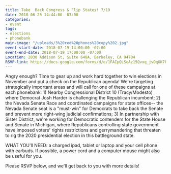 ```yaml
---
title: Take  Back Congress & Flip States! 7/19
date: 2018-06-25 14:44:00 -07:00
categories:
- event
tags:
- elections
- phonebank
main-image: "/uploads/3%20red%20phones%20copy%202.jpg"
event-start-date: 2018-07-19 14:00:00 -07:00
event-end-date: 2018-07-19 17:00:00 -07:00
Location: 2030 Addison St, Suite 640A, Berkeley, CA 94704
RSVP-link: https://docs.google.com/forms/d/e/1FAIpQLSeAz15Qvxq_jvOqOK7PqqQlg6r3EcOouuQA78gRnSr3tHRaEw/viewform
---
```


Angry enough? Time to gear up and work hard together to win elections in November and put a check on the Republican agenda! We're targeting strategically important areas and will call for one of these campaigns at each phonebank: 1) Nearby Congressional District 10 (Tracy/Modesto) where Democrat Josh Harder is challenging the Republican incumbent; 2) the Nevada Senate Race and coordinated campaigns for state offices-- the Nevada Senate seat is a "must-win" for Democrats to take back the Senate and prevent more right-wing judicial confirmations; 3) In partnership with Sister District, we're working for Democratic contenders for the State House and Senate in Michigan, where Republicans controlling state government have imposed voters' rights restrictions and gerrymandering that threaten to rig the 2020 presidential election in this battleground state.

WHAT YOU'll NEED: a charged ipad, tablet or laptop and your cell phone with earbuds.  If possible, a power cord and a computer mouse might also be useful for you.

Please RSVP below, and we'll get back to you with more details!